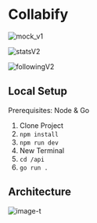 # Collabify

![mock_v1](https://user-images.githubusercontent.com/43486503/211127611-237343fa-0f76-4620-aff3-849c53994bfe.png)

![statsV2](https://user-images.githubusercontent.com/43486503/209449427-59a7c00f-9157-47cc-95f3-c03bcd8acede.png)

![followingV2](https://user-images.githubusercontent.com/43486503/209449535-4c036309-be98-4949-b562-d9cd42598f7e.png)

## Local Setup
Prerequisites: Node & Go
1. Clone Project
2. ```npm install```
3. ```npm run dev```
4. New Terminal
5. ```cd /api```
7. ```go run .```

## Architecture

![image-t](https://user-images.githubusercontent.com/43486503/203198854-44e724ba-944c-45c9-a249-216dcbf7cff9.png)
